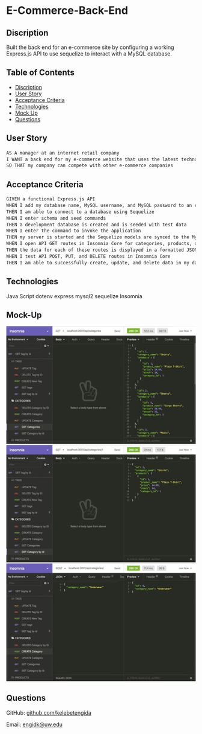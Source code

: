 # E-Commerce-Back-End

## Discription 

Built the back end for an e-commerce site by configuring a working Express.js API to use sequelize to interact with a MySQL database.

## Table of Contents

* [Discription]()
* [User Story]()
* [Acceptance Criteria]()
* [Technologies]()
* [Mock Up]()
* [Questions]()

## User Story

```md
AS A manager at an internet retail company
I WANT a back end for my e-commerce website that uses the latest technologies
SO THAT my company can compete with other e-commerce companies
```

## Acceptance Criteria

```md
GIVEN a functional Express.js API
WHEN I add my database name, MySQL username, and MySQL password to an environment variable file
THEN I am able to connect to a database using Sequelize
WHEN I enter schema and seed commands
THEN a development database is created and is seeded with test data
WHEN I enter the command to invoke the application
THEN my server is started and the Sequelize models are synced to the MySQL database
WHEN I open API GET routes in Insomnia Core for categories, products, or tags
THEN the data for each of these routes is displayed in a formatted JSON
WHEN I test API POST, PUT, and DELETE routes in Insomnia Core
THEN I am able to successfully create, update, and delete data in my database
```
## Technologies
Java Script
dotenv
express
mysql2
sequelize
Insomnia
## Mock-Up

![](./Assets/13-orm-homework-demo-01.gif)
![](./Assets/13-orm-homework-demo-02.gif)
![](./Assets/13-orm-homework-demo-03.gif)

## Questions


GitHub: [github.com/kelebetengida]()

Email: [engidk@uw.edu]()